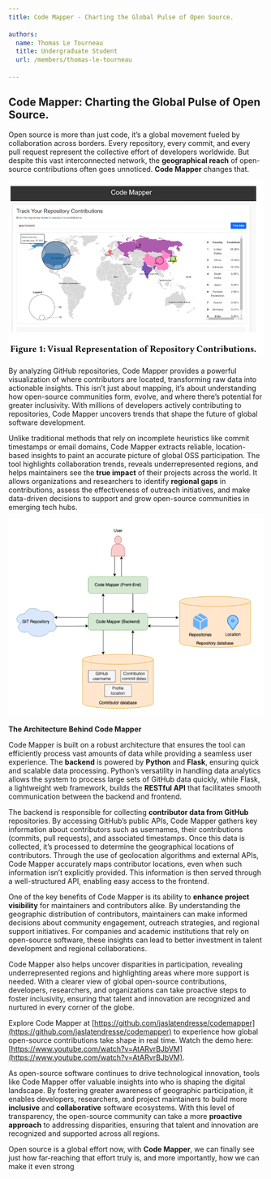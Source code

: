 ```yaml
---
title: Code Mapper - Charting the Global Pulse of Open Source.

authors:
  name: Thomas Le Tourneau
  title: Undergraduate Student 
  url: /members/thomas-le-tourneau

---
```


<h2>Code Mapper: Charting the Global Pulse of Open Source.</h2>

Open source is more than just code, it’s a global movement fueled by collaboration across borders. Every repository, every commit, and every pull request represent the collective effort of developers worldwide. But despite this vast interconnected network, the **geographical reach** of open-source contributions often goes unnoticed. **Code Mapper** changes that.

![CodeMapper](CodeMapper.png)

By analyzing GitHub repositories, Code Mapper provides a powerful visualization of where contributors are located, transforming raw data into actionable insights. This isn’t just about mapping, it’s about understanding how open-source communities form, evolve, and where there’s potential for greater inclusivity. With millions of developers actively contributing to repositories, Code Mapper uncovers trends that shape the future of global software development. 

Unlike traditional methods that rely on incomplete heuristics like commit timestamps or email domains, Code Mapper extracts reliable, location-based insights to paint an accurate picture of global OSS participation. The tool highlights collaboration trends, reveals underrepresented regions, and helps maintainers see the **true impact** of their projects across the world. It allows organizations and researchers to identify **regional gaps** in contributions, assess the effectiveness of outreach initiatives, and make data-driven decisions to support and grow open-source communities in emerging tech hubs.

![codemapper1](codemapper1.png)

**The Architecture Behind Code Mapper** 

Code Mapper is built on a robust architecture that ensures the tool can efficiently process vast amounts of data while providing a seamless user experience. The **backend** is powered by **Python** and **Flask**, ensuring quick and scalable data processing. Python’s versatility in handling data analytics allows the system to process large sets of GitHub data quickly, while Flask, a lightweight web framework, builds the **RESTful API** that facilitates smooth communication between the backend and frontend. 

The backend is responsible for collecting **contributor data from GitHub** repositories. By accessing GitHub’s public APIs, Code Mapper gathers key information about contributors such as usernames, their contributions (commits, pull requests), and associated timestamps. Once this data is collected, it’s processed to determine the geographical locations of contributors. Through the use of geolocation algorithms and external APIs, Code Mapper accurately maps contributor locations, even when such information isn’t explicitly provided. This information is then served through a well-structured API, enabling easy access to the frontend. 

One of the key benefits of Code Mapper is its ability to **enhance project visibility** for maintainers and contributors alike. By understanding the geographic distribution of contributors, maintainers can make informed decisions about community engagement, outreach strategies, and regional support initiatives. For companies and academic institutions that rely on open-source software, these insights can lead to better investment in talent development and regional collaborations. 

Code Mapper also helps uncover disparities in participation, revealing underrepresented regions and highlighting areas where more support is needed. With a clearer view of global open-source contributions, developers, researchers, and organizations can take proactive steps to foster inclusivity, ensuring that talent and innovation are recognized and nurtured in every corner of the globe. 

Explore Code Mapper at [https://github.com/jaslatendresse/codemapper](https://github.com/jaslatendresse/codemapper) to experience how global open-source contributions take shape in real time. Watch the demo here:[https://www.youtube.com/watch?v=AtARvrBJbVM](https://www.youtube.com/watch?v=AtARvrBJbVM). 

As open-source software continues to drive technological innovation, tools like Code Mapper offer valuable insights into who is shaping the digital landscape. By fostering greater awareness of geographic participation, it enables developers, researchers, and project maintainers to build more **inclusive** and **collaborative** software ecosystems. With this level of transparency, the open-source community can take a more **proactive approach** to addressing disparities, ensuring that talent and innovation are recognized and supported across all regions. 

Open source is a global effort now, with **Code Mapper**, we can finally see just how far-reaching that effort truly is, and more importantly, how we can make it even strong 